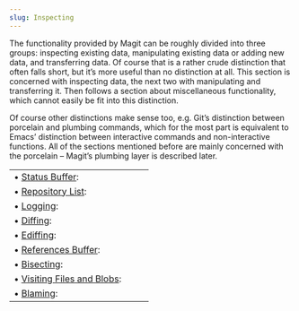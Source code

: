 ```yaml
---
slug: Inspecting
---
```


The functionality provided by Magit can be roughly divided into three groups: inspecting existing data, manipulating existing data or adding new data, and transferring data. Of course that is a rather crude distinction that often falls short, but it’s more useful than no distinction at all. This section is concerned with inspecting data, the next two with manipulating and transferring it. Then follows a section about miscellaneous functionality, which cannot easily be fit into this distinction.

Of course other distinctions make sense too, e.g. Git’s distinction between porcelain and plumbing commands, which for the most part is equivalent to Emacs’ distinction between interactive commands and non-interactive functions. All of the sections mentioned before are mainly concerned with the porcelain – Magit’s plumbing layer is described later.

|                                                                     |    |    |
| :------------------------------------------------------------------ | -- | :- |
| • [Status Buffer](/docs/magit/Status-Buffer):                       |    |    |
| • [Repository List](/docs/magit/Repository-List):                   |    |    |
| • [Logging](/docs/magit/Logging):                                   |    |    |
| • [Diffing](/docs/magit/Diffing):                                   |    |    |
| • [Ediffing](/docs/magit/Ediffing):                                 |    |    |
| • [References Buffer](/docs/magit/References-Buffer):               |    |    |
| • [Bisecting](/docs/magit/Bisecting):                               |    |    |
| • [Visiting Files and Blobs](/docs/magit/Visiting-Files-and-Blobs): |    |    |
| • [Blaming](/docs/magit/Blaming):                                   |    |    |

